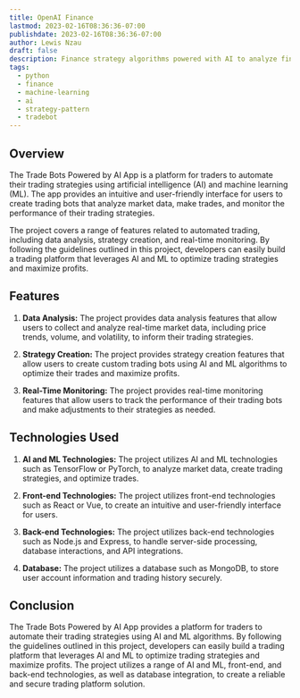 ```yaml
---
title: OpenAI Finance
lastmod: 2023-02-16T08:36:36-07:00
publishdate: 2023-02-16T08:36:36-07:00
author: Lewis Nzau
draft: false
description: Finance strategy algorithms powered with AI to analyze financial market data, make predictions, and execute trades in real-time.
tags:
  - python
  - finance
  - machine-learning
  - ai
  - strategy-pattern
  - tradebot
---
```


## Overview

The Trade Bots Powered by AI App is a platform for traders to automate their trading strategies using artificial intelligence (AI) and machine learning (ML). The app provides an intuitive and user-friendly interface for users to create trading bots that analyze market data, make trades, and monitor the performance of their trading strategies.

The project covers a range of features related to automated trading, including data analysis, strategy creation, and real-time monitoring. By following the guidelines outlined in this project, developers can easily build a trading platform that leverages AI and ML to optimize trading strategies and maximize profits.

## Features

1. **Data Analysis:** The project provides data analysis features that allow users to collect and analyze real-time market data, including price trends, volume, and volatility, to inform their trading strategies.

1. **Strategy Creation:** The project provides strategy creation features that allow users to create custom trading bots using AI and ML algorithms to optimize their trades and maximize profits.

1. **Real-Time Monitoring:** The project provides real-time monitoring features that allow users to track the performance of their trading bots and make adjustments to their strategies as needed.

## Technologies Used

1. **AI and ML Technologies:** The project utilizes AI and ML technologies such as TensorFlow or PyTorch, to analyze market data, create trading strategies, and optimize trades.

1. **Front-end Technologies:** The project utilizes front-end technologies such as React or Vue, to create an intuitive and user-friendly interface for users.

1. **Back-end Technologies:** The project utilizes back-end technologies such as Node.js and Express, to handle server-side processing, database interactions, and API integrations.

1. **Database:** The project utilizes a database such as MongoDB, to store user account information and trading history securely.

## Conclusion

The Trade Bots Powered by AI App provides a platform for traders to automate their trading strategies using AI and ML algorithms. By following the guidelines outlined in this project, developers can easily build a trading platform that leverages AI and ML to optimize trading strategies and maximize profits. The project utilizes a range of AI and ML, front-end, and back-end technologies, as well as database integration, to create a reliable and secure trading platform solution.
